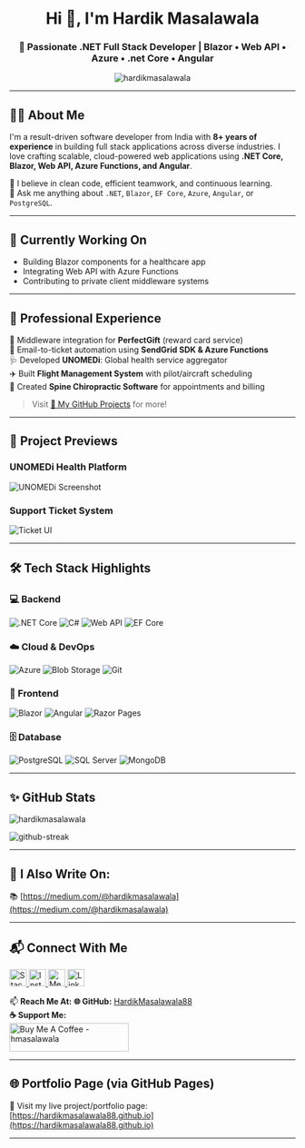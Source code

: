 <h1 align="center">Hi 👋, I'm Hardik Masalawala</h1>
<h3 align="center">🚀 Passionate .NET Full Stack Developer | Blazor • Web API • Azure • .net Core • Angular</h3>

<p align="center">
  <img src="https://komarev.com/ghpvc/?username=hardikmasalawala&label=Profile%20views&color=0e75b6&style=flat" alt="hardikmasalawala" />
</p>

---

## 👨‍💻 About Me

I'm a result-driven software developer from India with **8+ years of experience** in building full stack applications across diverse industries. I love crafting scalable, cloud-powered web applications using **.NET Core, Blazor, Web API, Azure Functions, and Angular**.

🔧 I believe in clean code, efficient teamwork, and continuous learning.  
💬 Ask me anything about `.NET`, `Blazor`, `EF Core`, `Azure`, `Angular`, or `PostgreSQL`.

---

## 🔭 Currently Working On

- Building Blazor components for a healthcare app
- Integrating Web API with Azure Functions
- Contributing to private client middleware systems

---

## 💼 Professional Experience

🧱 Middleware integration for **PerfectGift** (reward card service)  
💌 Email-to-ticket automation using **SendGrid SDK & Azure Functions**  
🩺 Developed **UNOMEDi**: Global health service aggregator  
✈️ Built **Flight Management System** with pilot/aircraft scheduling  
🧾 Created **Spine Chiropractic Software** for appointments and billing

> Visit [🔗 My GitHub Projects](https://github.com/HardikMasalawala88?tab=repositories) for more!

---

## 📸 Project Previews

### UNOMEDi Health Platform
![UNOMEDi Screenshot](assets/unomedi.png)

### Support Ticket System
![Ticket UI](assets/ticket-system.png)

---

## 🛠️ Tech Stack Highlights

### 💻 Backend
![.NET Core](https://img.shields.io/badge/.NET_Core-5+-blue)
![C#](https://img.shields.io/badge/C%23-%23239120.svg?&logo=c-sharp&logoColor=white)
![Web API](https://img.shields.io/badge/Web%20API-REST-green)
![EF Core](https://img.shields.io/badge/Entity%20Framework-Core-purple)

### ☁️ Cloud & DevOps
![Azure](https://img.shields.io/badge/Azure-Functions-blue)
![Blob Storage](https://img.shields.io/badge/Azure-Blob-lightblue)
![Git](https://img.shields.io/badge/Git-Bitbucket-orange)

### 🎨 Frontend
![Blazor](https://img.shields.io/badge/Blazor-WebAssembly-purple)
![Angular](https://img.shields.io/badge/Angular-8+-red)
![Razor Pages](https://img.shields.io/badge/Razor-Pages-lightgrey)

### 🗄️ Database
![PostgreSQL](https://img.shields.io/badge/PostgreSQL-DB-blue)
![SQL Server](https://img.shields.io/badge/MSSQL-Server-cc2927)
![MongoDB](https://img.shields.io/badge/MongoDB-NoSQL-green)

---

## ✨ GitHub Stats

<p align="left">
  <img src="https://github-readme-stats.vercel.app/api?username=hardikmasalawala88&show_icons=true&locale=en" alt="hardikmasalawala" />
</p>
<p align="left">
  <img src="https://github-readme-streak-stats.herokuapp.com?user=hardikmasalawala88&theme=github-light&hide_border=false&date_format=M%20j%5B%2C%20Y%5D" alt="github-streak" />
</p>

---

## 📢 I Also Write On:
📚 [https://medium.com/@hardikmasalawala](https://medium.com/@hardikmasalawala)

---

## 📬 Connect With Me

<p align="left">
  <!-- Stack Overflow -->
  <a href="https://stackoverflow.com/users/6923146" target="blank">
    <img src="https://cdn.jsdelivr.net/gh/devicons/devicon/icons/stackoverflow/stackoverflow-original.svg" height="30" width="30" alt="Stack Overflow" />
  </a>

  <!-- Instagram -->
  <a href="https://instagram.com/theprincemasalawala" target="blank">
    <img src="https://img.icons8.com/ios-filled/50/000000/instagram-new--v1.png" height="30" width="30" alt="Instagram" />
  </a>

  <!-- Medium -->
  <a href="https://medium.com/@hardikmasalawala" target="blank">
    <img src="https://img.icons8.com/ios-filled/50/000000/medium-monogram.png" height="30" width="30" alt="Medium" />
  </a>
  
  <!-- LinkedIn -->
  <a href="https://www.linkedin.com/in/hardik-masalawala-24nov" target="blank">
    <img src="https://cdn.jsdelivr.net/gh/devicons/devicon/icons/linkedin/linkedin-original.svg" height="30" width="30" alt="LinkedIn" />
  </a>
</p>

📫 **Reach Me At:** 
**🌐 GitHub:** [HardikMasalawala88](https://github.com/HardikMasalawala88)  
**☕ Support Me:**  
<a href="https://www.buymeacoffee.com/hmasalawala" target="blank">
  <img src="https://cdn.buymeacoffee.com/buttons/v2/default-yellow.png" height="50" width="210" alt="Buy Me A Coffee - hmasalawala" />
</a>

---

## 🌐 Portfolio Page (via GitHub Pages)

🧩 Visit my live project/portfolio page:  
[https://hardikmasalawala88.github.io](https://hardikmasalawala88.github.io)

---

